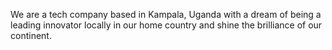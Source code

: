 We are a tech company based in Kampala, Uganda with a dream of being a leading innovator locally in our home country and shine the brilliance of our continent.

<!---
lwazisystems/lwazisystems is a ✨ special ✨ repository because its `README.md` (this file) appears on your GitHub profile.
You can click the Preview link to take a look at your changes.
--->
